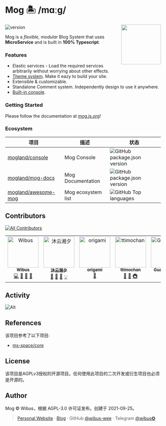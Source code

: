 # Mog 🏝 /mɑːɡ/

<img align="right" src="https://avatars.githubusercontent.com/u/106414194" height="128">

<img src="https://img.shields.io/github/package-json/v/mogland/core\" referrerpolicy="no-referrer" alt="version">

Mog is a _flexible, modular_ Blog System that uses **MicroService** and is built in **100% Typescript**.

### Features

- Elastic services - Load the required services arbitrarily without worrying about other effects. 
- [Theme system](https://github.com/mogland/awesome-mog#%E5%89%8D%E7%AB%AF%E4%B8%BB%E9%A2%98). Make it eazy to build your site.
- Extensible & customizable.
- Standalone Comment system. Independently design to use it anywhere.
- [Built-in console](https://mog.js.org/usage/console.html).

### Getting Started

Please follow the documentation at [mog.js.org](https://mog.js.org/)!


### Ecosystem

| 项目                                                          | 描述             | 状态                                                                                                            |
| ------------------------------------------------------------- | ---------------- | --------------------------------------------------------------------------------------------------------------- |
| [mogland/console](https://github.com/mogland/console)         | Mog Console     | ![GitHub package.json version](https://img.shields.io/github/package-json/v/mogland/console?style=flat-square)  |
| [mogland/mog-docs](https://github.com/mogland/mog-docs)       | Mog Documentation         | ![GitHub package.json version](https://img.shields.io/github/package-json/v/mogland/mog-docs?style=flat-square) |
| [mogland/awesome-mog](https://github.com/mogland/awesome-mog) | Mog ecosystem list     | ![GitHub Top languages](https://img.shields.io/github/languages/top/mogland/awesome-mog?style=flat-square)      |

## Contributors

<!-- ALL-CONTRIBUTORS-BADGE:START - Do not remove or modify this section -->
[![All Contributors](https://img.shields.io/badge/all_contributors-7-orange.svg?style=flat-square)](#contributors-)
<!-- ALL-CONTRIBUTORS-BADGE:END -->

<!-- ALL-CONTRIBUTORS-LIST:START - Do not remove or modify this section -->
<!-- prettier-ignore-start -->
<!-- markdownlint-disable -->
<table>
  <tbody>
    <tr>
      <td align="center" valign="top" width="14.28%"><a href="https://iucky.cn"><img src="https://avatars.githubusercontent.com/u/62133302?v=4?s=100" width="100px;" alt="Wibus"/><br /><sub><b>Wibus</b></sub></a><br /><a href="https://github.com/mogland/core/commits?author=wibus-wee" title="Code">💻</a> <a href="https://github.com/mogland/core/commits?author=wibus-wee" title="Documentation">📖</a> <a href="#maintenance-wibus-wee" title="Maintenance">🚧</a> <a href="https://github.com/mogland/core/pulls?q=is%3Apr+reviewed-by%3Awibus-wee" title="Reviewed Pull Requests">👀</a></td>
      <td align="center" valign="top" width="14.28%"><a href="https://www.myxxts.com"><img src="https://avatars.githubusercontent.com/u/51087760?v=4?s=100" width="100px;" alt="沐云湘夕"/><br /><sub><b>沐云湘夕</b></sub></a><br /><a href="#ideas-MYXXTS" title="Ideas, Planning, & Feedback">🤔</a> <a href="https://github.com/mogland/core/pulls?q=is%3Apr+reviewed-by%3AMYXXTS" title="Reviewed Pull Requests">👀</a> <a href="https://github.com/mogland/core/commits?author=MYXXTS" title="Documentation">📖</a> <a href="#example-MYXXTS" title="Examples">💡</a></td>
      <td align="center" valign="top" width="14.28%"><a href="https://github.com/origami-tech"><img src="https://avatars.githubusercontent.com/u/63109390?v=4?s=100" width="100px;" alt="origami"/><br /><sub><b>origami</b></sub></a><br /><a href="https://github.com/mogland/core/pulls?q=is%3Apr+reviewed-by%3Aorigami-tech" title="Reviewed Pull Requests">👀</a></td>
      <td align="center" valign="top" width="14.28%"><a href="https://www.timochan.cn"><img src="https://avatars.githubusercontent.com/u/91021824?v=4?s=100" width="100px;" alt="ttimochan"/><br /><sub><b>ttimochan</b></sub></a><br /><a href="https://github.com/mogland/core/pulls?q=is%3Apr+reviewed-by%3Attimochan" title="Reviewed Pull Requests">👀</a> <a href="#ideas-ttimochan" title="Ideas, Planning, & Feedback">🤔</a> <a href="#infra-ttimochan" title="Infrastructure (Hosting, Build-Tools, etc)">🚇</a></td>
      <td align="center" valign="top" width="14.28%"><a href="https://github.com/reborn1028"><img src="https://avatars.githubusercontent.com/u/45393329?v=4?s=100" width="100px;" alt="Guaguamiao"/><br /><sub><b>Guaguamiao</b></sub></a><br /><a href="https://github.com/mogland/core/pulls?q=is%3Apr+reviewed-by%3Areborn1028" title="Reviewed Pull Requests">👀</a></td>
      <td align="center" valign="top" width="14.28%"><a href="http://innei.ren"><img src="https://avatars.githubusercontent.com/u/41265413?v=4?s=100" width="100px;" alt="寻"/><br /><sub><b>寻</b></sub></a><br /><a href="https://github.com/mogland/core/issues?q=author%3AInnei" title="Bug reports">🐛</a></td>
      <td align="center" valign="top" width="14.28%"><a href="https://akr.moe"><img src="https://avatars.githubusercontent.com/u/85140972?v=4?s=100" width="100px;" alt="AkaraChen"/><br /><sub><b>AkaraChen</b></sub></a><br /><a href="https://github.com/mogland/core/pulls?q=is%3Apr+reviewed-by%3AAkaraChen" title="Reviewed Pull Requests">👀</a> <a href="https://github.com/mogland/core/commits?author=AkaraChen" title="Code">💻</a></td>
    </tr>
  </tbody>
</table>

<!-- markdownlint-restore -->
<!-- prettier-ignore-end -->

<!-- ALL-CONTRIBUTORS-LIST:END -->
<!-- prettier-ignore-start -->
<!-- markdownlint-disable -->

<!-- markdownlint-restore -->
<!-- prettier-ignore-end -->

<!-- ALL-CONTRIBUTORS-LIST:END -->

## Activity

![Alt](https://repobeats.axiom.co/api/embed/78247003f5d123971c1f1830175bec934e80a48c.svg 'Repobeats analytics image')

## References

该项目参考了以下项目:

- [mx-space/core](https://github.com/mx-space/core)

## License

该项目是AGPLv3授权的开源项目。任何使用此项目的二次开发或衍生项目也必须是开源的。

## Author

Mog © Wibus，根据 AGPL-3.0 许可证发布。创建于 2021-09-25。

> [Personal Website](http://iucky.cn/) · [Blog](https://blog.iucky.cn/) · GitHub [@wibus-wee](https://github.com/wibus-wee/) · Telegram [@wibus✪](https://t.me/wibus_wee)
